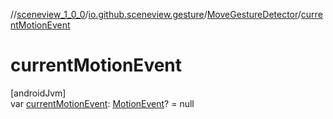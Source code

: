 //[sceneview_1_0_0](../../../index.md)/[io.github.sceneview.gesture](../index.md)/[MoveGestureDetector](index.md)/[currentMotionEvent](current-motion-event.md)

# currentMotionEvent

[androidJvm]\
var [currentMotionEvent](current-motion-event.md): [MotionEvent](https://developer.android.com/reference/kotlin/android/view/MotionEvent.html)? = null
